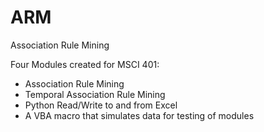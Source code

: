 # ARM
Association Rule Mining


Four Modules created for MSCI 401:
- Association Rule Mining
- Temporal Association Rule Mining
- Python Read/Write to and from Excel
- A VBA macro that simulates data for testing of modules